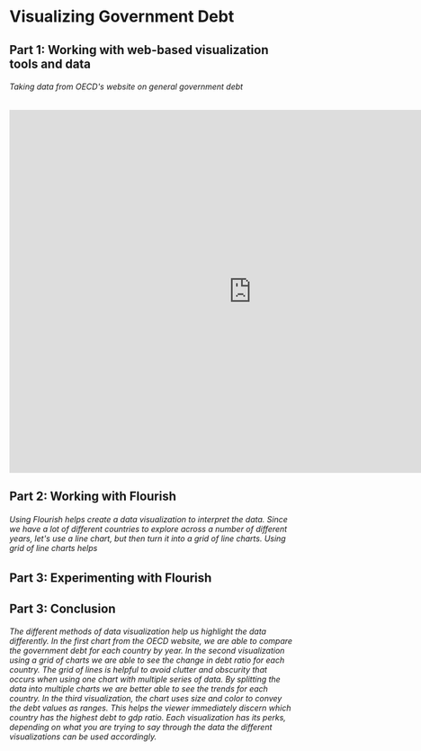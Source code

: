 
# Visualizing Government Debt

## Part 1: Working with web-based visualization tools and data

###### Taking data from OECD's website on general government debt

<iframe src="https://data.oecd.org/chart/6SmN" width="860" height="645" style="border: 0" mozallowfullscreen="true" webkitallowfullscreen="true" allowfullscreen="true"><a href="https://data.oecd.org/chart/6SmN" target="_blank">OECD Chart: General government debt, Total, % of GDP, Annual, 2021</a></iframe>


## Part 2: Working with Flourish
###### Using Flourish helps create a data visualization to interpret the data. Since we have a lot of different countries to explore across a number of different years, let's use a line chart, but then turn it into a grid of line charts. Using grid of line charts helps

<div class="flourish-embed flourish-chart" data-src="visualisation/11722389"><script src="https://public.flourish.studio/resources/embed.js"></script></div>

## Part 3: Experimenting with Flourish




## Part 3: Conclusion
###### The different methods of data visualization help us highlight the data differently. In the first chart from the OECD website, we are able to compare the government debt for each country by year. In the second visualization using a grid of charts we are able to see the change in debt ratio for each country. The grid of lines is helpful to avoid clutter and obscurity that occurs when using one chart with multiple series of data. By splitting the data into multiple charts we are better able to see the trends for each country. In the third visualization, the chart uses size and color to convey the debt values as ranges. This helps the viewer immediately discern which country has the highest debt to gdp ratio. Each visualization has its perks, depending on what you are trying to say through the data the different visualizations can be used accordingly.





